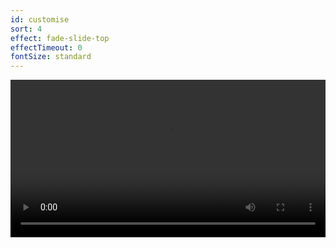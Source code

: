 ```yaml
---
id: customise
sort: 4
effect: fade-slide-top
effectTimeout: 0
fontSize: standard
---
```

<video width="100%" controls>
  <source src="\assets\dispenser-demo-low-bitrate.mp4" type="video/mp4">
  Your browser does not support the video tag.
</video>
